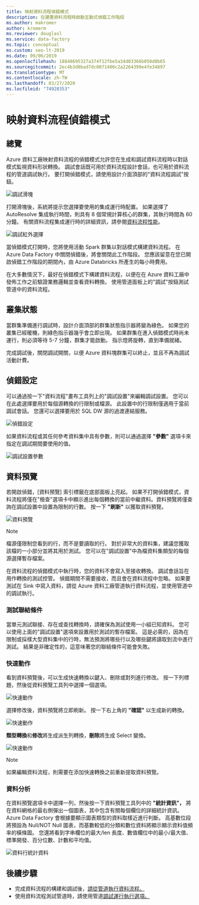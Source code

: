 ```yaml
---
title: 映射資料流程偵錯模式
description: 在建置資料流程時啟動互動式偵錯工作階段
ms.author: makromer
author: kromerm
ms.reviewer: douglasl
ms.service: data-factory
ms.topic: conceptual
ms.custom: seo-lt-2019
ms.date: 09/06/2019
ms.openlocfilehash: 18848695327a374f12fbe5a34d03366b050d8b65
ms.sourcegitcommit: 2ec4b3d0bad7dc0071400c2a2264399e4fe34897
ms.translationtype: MT
ms.contentlocale: zh-TW
ms.lasthandoff: 03/27/2020
ms.locfileid: "74928353"
---
```

# <a name="mapping-data-flow-debug-mode"></a>映射資料流程偵錯模式

## <a name="overview"></a>總覽

Azure 資料工廠映射資料流程的偵錯模式允許您在生成和調試資料流程時以對話模式監視資料形狀轉換。 調試會話既可用於資料流程設計會話，也可用於資料流程的管道調試執行。 要打開偵錯模式，請使用設計介面頂部的"資料流程調試"按鈕。

![調試滑塊](media/data-flow/debugbutton.png "調試滑塊")

打開滑塊後，系統將提示您選擇要使用的集成運行時配置。 如果選擇了 AutoResolve 集成執行時間，則具有 8 個常規計算核心的群集，其執行時間為 60 分鐘。 有關資料流程集成運行時的詳細資訊，請參閱[資料流程性能](concepts-data-flow-performance.md#increasing-compute-size-in-azure-integration-runtime)。

![調試紅外選擇](media/data-flow/debugbutton2.png "調試紅外選擇")

當偵錯模式打開時，您將使用活動 Spark 群集以對話模式構建資料流程。 在 Azure Data Factory 中關閉偵錯後，將會關閉此工作階段。 您應該留意在您已開啟偵錯工作階段的期間內，由 Azure Databricks 所產生的每小時費用。

在大多數情況下，最好在偵錯模式下構建資料流程，以便在在 Azure 資料工廠中發佈工作之前驗證業務邏輯並查看資料轉換。 使用管道面板上的"調試"按鈕測試管道中的資料流程。

## <a name="cluster-status"></a>叢集狀態

當群集準備進行調試時，設計介面頂部的群集狀態指示器將變為綠色。 如果您的叢集已經暖機，則綠色指示器幾乎會立即出現。 如果群集在進入偵錯模式時尚未運行，則必須等待 5-7 分鐘，群集才能啟動。 指示燈將旋轉，直到準備就緒。

完成調試後，關閉調試開關，以便 Azure 資料塊群集可以終止，並且不再為調試活動計費。

## <a name="debug-settings"></a>偵錯設定

可以通過按一下"資料流程"畫布工具列上的"調試設置"來編輯調試設置。 您可以在此處選擇要用於每個源轉換的行限制或檔源。 此設置中的行限制僅適用于當前調試會話。 您還可以選擇要用於 SQL DW 源的過渡連結服務。 

![偵錯設定](media/data-flow/debug-settings.png "偵錯設定")

如果資料流程或其任何參考資料集中具有參數，則可以通過選擇 **"參數"** 選項卡來指定在調試期間要使用的值。

![調試設置參數](media/data-flow/debug-settings2.png "調試設置參數")

## <a name="data-preview"></a>資料預覽

若開啟偵錯，[資料預覽] 索引標籤在底部面板上亮起。 如果不打開偵錯模式，資料流程將僅在"檢查"選項卡中顯示進出每個轉換的當前中繼資料。資料預覽將僅查詢在調試設置中設置為限制的行數。 按一下 **"刷新"** 以獲取資料預覽。

![資料預覽](media/data-flow/datapreview.png "資料預覽")

> [!NOTE]
> 檔源僅限制您看到的行，而不是要讀取的行。 對於非常大的資料集，建議您獲取該檔的一小部分並將其用於測試。 您可以在"調試設置"中為檔資料集類型的每個源選擇暫存檔案。

在資料流程的偵錯模式中執行時，您的資料不會寫入至接收轉換。 調試會話旨在用作轉換的測試控管。 偵錯期間不需要接收，而且會在資料流程中忽略。 如果要測試在 Sink 中寫入資料，請從 Azure 資料工廠管道執行資料流程，並使用管道中的調試執行。

### <a name="testing-join-conditions"></a>測試聯結條件

當單元測試聯接、存在或查找轉換時，請確保為測試使用一小組已知資料。 您可以使用上面的"調試設置"選項來設置用於測試的暫存檔案。 這是必需的，因為在限制或採樣大型資料集中的行時，無法預測將哪些行以及哪些鍵將讀取到流中進行測試。 結果是非確定性的，這意味著您的聯結條件可能會失敗。

### <a name="quick-actions"></a>快速動作

看到資料預覽後，可以生成快速轉換以鍵入、刪除或對列進行修改。 按一下列標題，然後從資料預覽工具列中選擇一個選項。

![快速動作](media/data-flow/quick-actions1.png "快速動作")

選擇修改後，資料預覽將立即刷新。 按一下右上角的 **"確認"** 以生成新的轉換。

![快速動作](media/data-flow/quick-actions2.png "快速動作")

**類型轉換**和**修改**將生成派生列轉換，**刪除**將生成 Select 變換。

![快速動作](media/data-flow/quick-actions3.png "快速動作")

> [!NOTE]
> 如果編輯資料流程，則需要在添加快速轉換之前重新提取資料預覽。

### <a name="data-profiling"></a>資料分析

在資料預覽選項卡中選擇一列，然後按一下資料預覽工具列中的 **"統計資訊"，** 將在資料網格的最右側彈出一個圖表，其中包含有關每個欄位的詳細統計資訊。 Azure Data Factory 會根據要顯示圖表類型的資料取樣近進行判斷。 高基數位段將預設為 Null/NOT Null 圖表，而基數較低的分類和數位資料將顯示顯示資料值頻率的橫條圖。 您還將看到字串欄位的最大/len 長度、數值欄位中的最小/最大值、標準開發、百分位數、計數和平均值。

![資料行統計資料](media/data-flow/stats.png "資料行統計資料")

## <a name="next-steps"></a>後續步驟

* 完成資料流程的構建和調試後，[請從管道執行資料流程。](control-flow-execute-data-flow-activity.md)
* 使用資料流程測試管道時，請使用管道[調試運行執行選項。](iterative-development-debugging.md)
